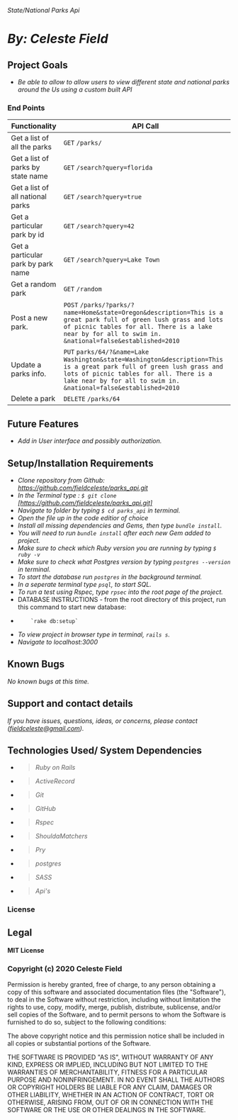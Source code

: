 _State/National Parks Api_


# _By: Celeste Field_

## Project Goals
* _Be able to allow to allow users to view different state and national parks around the Us using a custom built API_

### End Points

| Functionality | API Call |
| ------------- | -------- |
| Get a list of all the parks |`GET` `/parks/` |  
| Get a list of parks by state name |`GET` `/search?query=florida`|  
| Get a list of all national parks |`GET` `/search?query=true`|  
| Get a particular park by id |`GET` `/search?query=42`|  
| Get a particular park by park name |`GET` `/search?query=Lake Town`|
| Get a random park | `GET` `/random` |
| Post a new park. | `POST` `/parks/?parks/?name=Home&state=Oregon&description=This is a great park full of green lush grass and lots of picnic tables for all. There is a lake near by for all to swim in. &national=false&established=2010` |
| Update a parks info. | `PUT` `parks/64/?&name=Lake Washington&state=Washington&description=This is a great park full of green lush grass and lots of picnic tables for all. There is a lake near by for all to swim in. &national=false&established=2010` |
| Delete a park | `DELETE` `/parks/64` |


## Future Features
* _Add in User interface and possibly authorization._

## Setup/Installation Requirements

* _Clone repository from Github: https://github.com/fieldceleste/parks_api.git_
* _In the Terminal type : `$ git clone` [https://github.com/fieldceleste/parks_api.git]_
* _Navigate to folder by typing  `$ cd parks_api` in terminal._
* _Open the file up in the code editior of choice_
* _Install all missing dependencies and Gems, then type `bundle install`._
* _You will need to run `bundle install` after each new Gem added to project._
* _Make sure to check which Ruby version you are running by typing `$ ruby -v`_
* _Make sure to check what Postgres version by typing `postgres --version` in terminal._
* _To start the database run `postgres` in the background terminal._
* _In a seperate terminal type `psql`, to start SQL._
* _To run a test using Rspec, type `rpsec` into the root page of the project._
* DATABASE INSTRUCTIONS - from the root directory of this project, run this command to start new database:
*         `rake db:setup`


* _To view project in browser type in terminal, `rails s`._
* _Navigate to localhost:3000_


## Known Bugs
_No known bugs at this time._

## Support and contact details
_If you have issues, questions, ideas, or concerns, please contact (fieldceleste@gmail.com)._

## Technologies Used/ System Dependencies

* >_Ruby on Rails_
* >_ActiveRecord_
* >_Git_
* >_GitHub_
* >_Rspec_
* >_ShouldaMatchers_
* >_Pry_
* >_postgres_
* >_SASS_
* >_Api's_

### License
## Legal

#### MIT License

### Copyright (c) 2020 Celeste Field

Permission is hereby granted, free of charge, to any person obtaining a copy
of this software and associated documentation files (the "Software"), to deal
in the Software without restriction, including without limitation the rights
to use, copy, modify, merge, publish, distribute, sublicense, and/or sell
copies of the Software, and to permit persons to whom the Software is
furnished to do so, subject to the following conditions:

The above copyright notice and this permission notice shall be included in all
copies or substantial portions of the Software.

THE SOFTWARE IS PROVIDED "AS IS", WITHOUT WARRANTY OF ANY KIND, EXPRESS OR
IMPLIED, INCLUDING BUT NOT LIMITED TO THE WARRANTIES OF MERCHANTABILITY,
FITNESS FOR A PARTICULAR PURPOSE AND NONINFRINGEMENT. IN NO EVENT SHALL THE
AUTHORS OR COPYRIGHT HOLDERS BE LIABLE FOR ANY CLAIM, DAMAGES OR OTHER
LIABILITY, WHETHER IN AN ACTION OF CONTRACT, TORT OR OTHERWISE, ARISING FROM,
OUT OF OR IN CONNECTION WITH THE SOFTWARE OR THE USE OR OTHER DEALINGS IN THE
SOFTWARE.